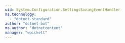 ```yaml
---
uid: System.Configuration.SettingsSavingEventHandler
ms.technology: 
  - "dotnet-standard"
author: "dotnet-bot"
ms.author: "dotnetcontent"
manager: "wpickett"
---
```

